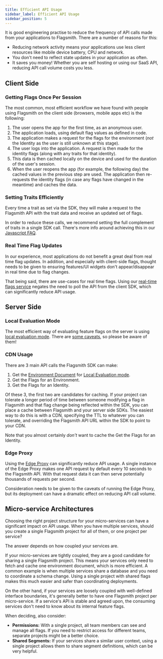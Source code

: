 ```yaml
---
title: Efficient API Usage
sidebar_label: Efficient API Usage
sidebar_position: 5
---
```


It is good engineering practise to reduce the frequency of API calls made from your applications to Flagsmith. There are a number of reasons for this:

- Reducing network activity means your applications use less client resources like mobile device battery, CPU and network.
- You don't need to reflect state updates in your application as often.
- It saves you money! Whether you are self hosting or using our SaaS API, reducing API call volume costs you less.

## Client Side

### Getting Flags Once Per Session

The most common, most efficient workflow we have found with people using Flagsmith on the client side (browsers, mobile apps etc) is the following:

1. The user opens the app for the first time, as an anonymous user.
2. The application loads, using default flag values as defined in code.
3. The application makes a request for the flags for the environment (_not_ the Identity as the user is still unknown at this stage).
4. The user logs into the application. A request is then made for the identity flags (along with any traits for that identity).
5. This data is then cached locally on the device and used for the duration of the user's session.
6. When the user reopens the app (for example, the following day) the cached values in the previous step are used. The application then re-requests the identity flags (in case any flags have changed in the meantime) and caches the data.

### Setting Traits Efficiently

Every time a trait as set via the SDK, they will make a request to the Flagsmith API with the trait data and receive an updated set of flags.

In order to reduce these calls, we recommend setting the full complement of traits in a single SDK call. There's more info around achieving this in our [Javascript FAQ](/integrating-with-flagsmith/client-side-sdks/javascript).

### Real Time Flag Updates

In our experience, most applications do not benefit a great deal from real time flag updates. In addition, and especially with client-side flags, thought needs to be given to ensuring features/UI widgets don't appear/disappear in real time due to flag changes.

That being said, there are use-cases for real time flags. Using our [real-time flags service](/performance/real-time-flags) negates the need to poll the API from the client SDK, which can significantly reduce API usage.

## Server Side

### Local Evaluation Mode

The most efficient way of evaluating feature flags on the server is using [local evaluation mode](/integrating-with-flagsmith/integration-overview). There are [some caveats](/integrating-with-flagsmith/integration-overview), so please be aware of them!

### CDN Usage

There are 3 main API calls the Flagsmith SDK can make:

1. Get the [Environment Document](/integrating-with-flagsmith/integration-overview) for
   [Local Evaluation mode](/integrating-with-flagsmith/integration-overview).
2. Get the Flags for an Environment.
3. Get the Flags for an Identity.

Of these 3, the first two are candidates for caching. If your project can tolerate a longer period of time between someone modifying a flag in Flagsmith and that flag change being reflected within the SDK, you can place a cache between Flagsmith and your server side SDKs. The easiest way to do this is with a CDN, specifying the TTL to whatever you can tolerate, and overriding the Flagsmith API URL within the SDK to point to your CDN.

Note that you almost certainly _don't_ want to cache the Get the Flags for an Identity.

### Edge Proxy

Using the [Edge Proxy](/performance/edge-proxy) can significantly reduce API usage. A single instance of the Edge Proxy makes one API request by default every 10 seconds to the Flagsmith API. With that request data it can then serve potentially thousands of requests per second.

Consideration needs to be given to the caveats of running the Edge Proxy, but its deployment can have a dramatic effect on reducing API call volume.

## Micro-service Architectures

Choosing the right project structure for your micro-services can have a significant impact on API usage. When you have multiple services, should you create a single Flagsmith project for all of them, or one project per service?

The answer depends on how coupled your services are.

If your micro-services are tightly coupled, they are a good candidate for sharing a single Flagsmith project. This means your services only need to fetch and cache one environment document, which is more efficient. A common example is when multiple services share a database and you need to coordinate a schema change. Using a single project with shared flags makes this much easier and safer than coordinating deployments.

On the other hand, if your services are loosely coupled with well-defined interface boundaries, it's generally better to have one Flagsmith project per micro-service. If a service's API is stable and agreed upon, the consuming services don't need to know about its internal feature flags.

When deciding, also consider:

- **Permissions:** With a single project, all team members can see and manage all flags. If you need to restrict access for different teams, separate projects might be a better choice.
- **Shared Segments:** If your services share a similar user context, using a single project allows them to share segment definitions, which can be very helpful.
